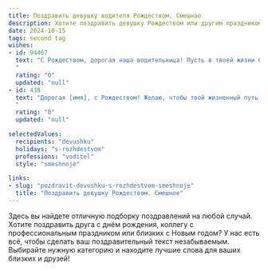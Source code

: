 ```yaml
---
title: Поздравить девушку водителя Рождеством. Смешное
description: Хотите поздравить девушку Рождеством или другим праздником? Наш ИИ создаст незабываемое поздравление, а вы обязательно выделитесь среди других.  
date: 2024-10-15
tags: second tag
wishes:
- id: 94467
  text: "С Рождеством, дорогая наша водительница! Пусть в твоей жизни будет как можно меньше пробок, а только ровные, прямые дороги к счастью и успеху!  Желаем, чтобы бензин всегда был качественный, а пассажиры — исключительно приятные, и чтобы даже самый капризный навигатор не мог тебя сбить с пути к праздничному настроению!  Пусть этот Рождественский праздник будет таким же ярким, как огни на твоей елочке, и таким же незабываемым, как твоя самая крутая поездка!
  "
  rating: "0"
  updated: "null"
- id: 438
  text: "Дорогая [имя], с Рождеством! Желаю, чтобы твой жизненный путь был ровнее асфальта после хорошего катка, а зеленый свет тебе загорался даже там, где нет светофоров!
  "
  rating: "0"
  updated: "null"

selectedValues:
  recipients: "devushku"
  holidays: "s-rozhdestvom"
  professions: "voditel"
  style: "smeshnoje"

links:
- slug: "pozdravit-devushku-s-rozhdestvom-smeshnoje"
  title: "Поздравить девушку Рождеством. Смешное"
---
```


Здесь вы найдете отличную подборку поздравлений на любой случай.
Хотите поздравить друга с днём рождения, коллегу с профессиональным праздником или близких с Новым годом? У нас есть всё, чтобы сделать ваш поздравительный текст незабываемым. Выбирайте нужную категорию и находите лучшие слова для ваших близких и друзей!
